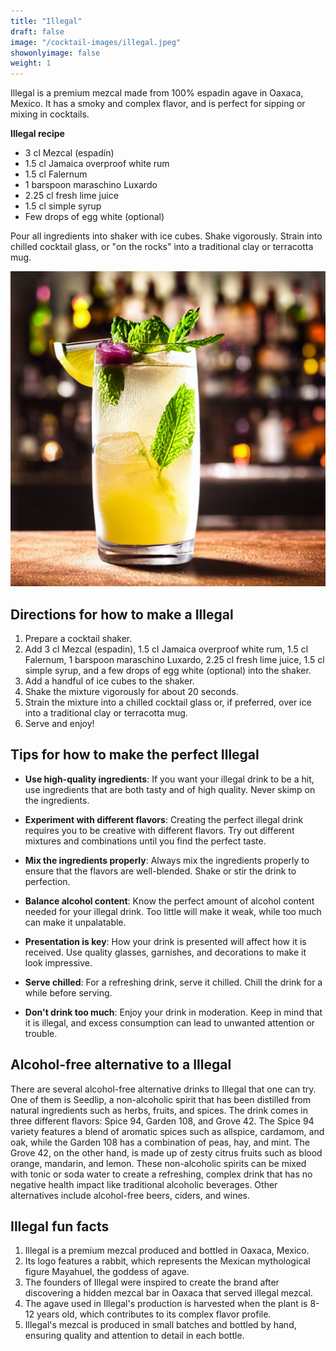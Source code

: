 ```yaml
---
title: "Illegal"
draft: false
image: "/cocktail-images/illegal.jpeg"
showonlyimage: false
weight: 1
---
```


Illegal is a premium mezcal made from 100% espadin agave in Oaxaca, Mexico. It has a smoky and complex flavor, and is perfect for sipping or mixing in cocktails.

<!--more-->

**Illegal recipe**

- 3 cl Mezcal (espadín)
- 1.5 cl Jamaica overproof white rum
- 1.5 cl Falernum
- 1 barspoon maraschino Luxardo
- 2.25 cl fresh lime juice
- 1.5 cl simple syrup
- Few drops of egg white (optional)


Pour all ingredients into shaker with ice cubes. Shake vigorously. Strain into chilled cocktail glass, or "on the rocks" into a traditional clay or terracotta mug.

![](/cocktail-images/illegal.jpeg)


## Directions for how to make a Illegal

1. Prepare a cocktail shaker.
2. Add 3 cl Mezcal (espadin), 1.5 cl Jamaica overproof white rum, 1.5 cl Falernum, 1 barspoon maraschino Luxardo, 2.25 cl fresh lime juice, 1.5 cl simple syrup, and a few drops of egg white (optional) into the shaker.
3. Add a handful of ice cubes to the shaker.
4. Shake the mixture vigorously for about 20 seconds.
5. Strain the mixture into a chilled cocktail glass or, if preferred, over ice into a traditional clay or terracotta mug.
6. Serve and enjoy!

## Tips for how to make the perfect Illegal

- **Use high-quality ingredients**: If you want your illegal drink to be a hit, use ingredients that are both tasty and of high quality. Never skimp on the ingredients.

- **Experiment with different flavors**: Creating the perfect illegal drink requires you to be creative with different flavors. Try out different mixtures and combinations until you find the perfect taste.

- **Mix the ingredients properly**: Always mix the ingredients properly to ensure that the flavors are well-blended.  Shake or stir the drink to perfection.

- **Balance alcohol content**: Know the perfect amount of alcohol content needed for your illegal drink. Too little will make it weak, while too much can make it unpalatable.

- **Presentation is key**: How your drink is presented will affect how it is received. Use quality glasses, garnishes, and decorations to make it look impressive.

- **Serve chilled**: For a refreshing drink, serve it chilled. Chill the drink for a while before serving. 

- **Don't drink too much**: Enjoy your drink in moderation. Keep in mind that it is illegal, and excess consumption can lead to unwanted attention or trouble.

## Alcohol-free alternative to a Illegal

There are several alcohol-free alternative drinks to Illegal that one can try. One of them is Seedlip, a non-alcoholic spirit that has been distilled from natural ingredients such as herbs, fruits, and spices. The drink comes in three different flavors: Spice 94, Garden 108, and Grove 42. The Spice 94 variety features a blend of aromatic spices such as allspice, cardamom, and oak, while the Garden 108 has a combination of peas, hay, and mint. The Grove 42, on the other hand, is made up of zesty citrus fruits such as blood orange, mandarin, and lemon. These non-alcoholic spirits can be mixed with tonic or soda water to create a refreshing, complex drink that has no negative health impact like traditional alcoholic beverages. Other alternatives include alcohol-free beers, ciders, and wines.

## Illegal fun facts

1. Illegal is a premium mezcal produced and bottled in Oaxaca, Mexico.
2. Its logo features a rabbit, which represents the Mexican mythological figure Mayahuel, the goddess of agave.
3. The founders of Illegal were inspired to create the brand after discovering a hidden mezcal bar in Oaxaca that served illegal mezcal.
4. The agave used in Illegal's production is harvested when the plant is 8-12 years old, which contributes to its complex flavor profile.
5. Illegal's mezcal is produced in small batches and bottled by hand, ensuring quality and attention to detail in each bottle.
